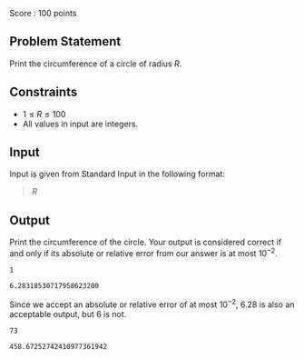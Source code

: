 Score : $100$ points

## Problem Statement

Print the circumference of a circle of radius $R$.

## Constraints

- $1 \leq R \leq 100$
- All values in input are integers.

## Input

Input is given from Standard Input in the following format:

> $R$

## Output

Print the circumference of the circle.
Your output is considered correct if and only if its absolute or relative error from our answer is at most $10^{-2}$.

```input1
1
```

```output1
6.28318530717958623200
```

Since we accept an absolute or relative error of at most $10^{-2}$, $6.28$ is also an acceptable output, but $6$ is not.

```input2
73
```

```output2
458.67252742410977361942
```